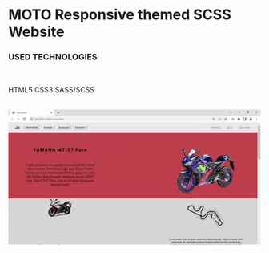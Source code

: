 # MOTO Responsive themed SCSS Website

<h3>USED TECHNOLOGIES</h3>
<br>
<p>HTML5 CSS3 SASS/SCSS</p>
<br>
<img src="/images/ekran.gif">
